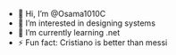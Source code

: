 - 👋 Hi, I’m @Osama1010C
- 👀 I’m interested in designing systems
- 🌱 I’m currently learning .net
- ⚡ Fun fact: Cristiano is better than messi

<!---
Osama1010C/Osama1010C is a ✨ special ✨ repository because its `README.md` (this file) appears on your GitHub profile.
You can click the Preview link to take a look at your changes.
--->
